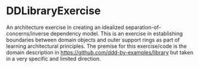# DDLibraryExercise

An architecture exercise in creating an idealized separation-of-concerns/inverse dependency model.  This is an exercise in establishing boundaries between domain objects and outer support rings as part of learning architectural principles. The premise for this exercise/code is the domain description in https://github.com/ddd-by-examples/library but taken in a very specific and limited direction.
